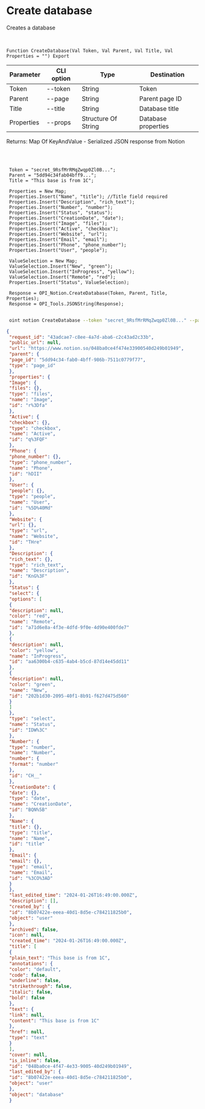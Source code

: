 ﻿---
sidebar_position: 1
---

# Create database
 Creates a database


<br/>


`Function CreateDatabase(Val Token, Val Parent, Val Title, Val Properties = "") Export`

 | Parameter | CLI option | Type | Destination |
 |-|-|-|-|
 | Token | --token | String | Token |
 | Parent | --page | String | Parent page ID |
 | Title | --title | String | Database title |
 | Properties | --props | Structure Of String | Database properties |

 
 Returns: Map Of KeyAndValue - Serialized JSON response from Notion

<br/>




```bsl title="Code example"
 
 Token = "secret_9RsfMrRMqZwqp0Zl0B...";
 Parent = "5dd94c34fab04bff9...";
 Title = "This base is from 1C";
 
 Properties = New Map;
 Properties.Insert("Name", "title"); //Title field required
 Properties.Insert("Description", "rich_text");
 Properties.Insert("Number", "number");
 Properties.Insert("Status", "status");
 Properties.Insert("CreationDate", "date");
 Properties.Insert("Image", "files");
 Properties.Insert("Active", "checkbox");
 Properties.Insert("Website", "url");
 Properties.Insert("Email", "email");
 Properties.Insert("Phone", "phone_number");
 Properties.Insert("User", "people");
 
 ValueSelection = New Map;
 ValueSelection.Insert("New", "green");
 ValueSelection.Insert("InProgress", "yellow");
 ValueSelection.Insert("Remote", "red");
 Properties.Insert("Status", ValueSelection);
 
 Response = OPI_Notion.CreateDatabase(Token, Parent, Title, Properties);
 Response = OPI_Tools.JSONString(Response);
```
	


```sh title="CLI command example"
 
 oint notion CreateDatabase --token "secret_9RsfMrRMqZwqp0Zl0B..." --page "5dd94c34fab04bff9..." --title "This base is from 1C" --props %props%

```

```json title="Result"
{
 "request_id": "43adcae7-c8ee-4a7d-aba6-c2c43ad2c33b",
 "public_url": null,
 "url": "https://www.notion.so/048ba0ce4f474e33900540d249b01949",
 "parent": {
 "page_id": "5dd94c34-fab0-4bff-986b-7511c0779f77",
 "type": "page_id"
 },
 "properties": {
 "Image": {
 "files": {},
 "type": "files",
 "name": "Image",
 "id": "r%3Dfa"
 },
 "Active": {
 "checkbox": {},
 "type": "checkbox",
 "name": "Active",
 "id": "q%3FQF"
 },
 "Phone": {
 "phone_number": {},
 "type": "phone_number",
 "name": "Phone",
 "id": "hDII"
 },
 "User": {
 "people": {},
 "type": "people",
 "name": "User",
 "id": "%5D%40Md"
 },
 "Website": {
 "url": {},
 "type": "url",
 "name": "Website",
 "id": "THre"
 },
 "Description": {
 "rich_text": {},
 "type": "rich_text",
 "name": "Description",
 "id": "KnG%3F"
 },
 "Status": {
 "select": {
 "options": [
 {
 "description": null,
 "color": "red",
 "name": "Remote",
 "id": "a71d6e8a-4f3e-4dfd-9f0e-4d90e400fde7"
 },
 {
 "description": null,
 "color": "yellow",
 "name": "InProgress",
 "id": "aa6300b4-c635-4ab4-b5cd-87d14e45dd11"
 },
 {
 "description": null,
 "color": "green",
 "name": "New",
 "id": "202b1d30-2095-40f1-8b91-f627d475d560"
 }
 ]
 },
 "type": "select",
 "name": "Status",
 "id": "IDW%3C"
 },
 "Number": {
 "type": "number",
 "name": "Number",
 "number": {
 "format": "number"
 },
 "id": "CH__"
 },
 "CreationDate": {
 "date": {},
 "type": "date",
 "name": "CreationDate",
 "id": "BQN%5B"
 },
 "Name": {
 "title": {},
 "type": "title",
 "name": "Name",
 "id": "title"
 },
 "Email": {
 "email": {},
 "type": "email",
 "name": "Email",
 "id": "%3CO%3AD"
 }
 },
 "last_edited_time": "2024-01-26T16:49:00.000Z",
 "description": [],
 "created_by": {
 "id": "8b07422e-eeea-40d1-8d5e-c784211825b0",
 "object": "user"
 },
 "archived": false,
 "icon": null,
 "created_time": "2024-01-26T16:49:00.000Z",
 "title": [
 {
 "plain_text": "This base is from 1C",
 "annotations": {
 "color": "default",
 "code": false,
 "underline": false,
 "strikethrough": false,
 "italic": false,
 "bold": false
 },
 "text": {
 "link": null,
 "content": "This base is from 1C"
 },
 "href": null,
 "type": "text"
 }
 ],
 "cover": null,
 "is_inline": false,
 "id": "048ba0ce-4f47-4e33-9005-40d249b01949",
 "last_edited_by": {
 "id": "8b07422e-eeea-40d1-8d5e-c784211825b0",
 "object": "user"
 },
 "object": "database"
 }
```

